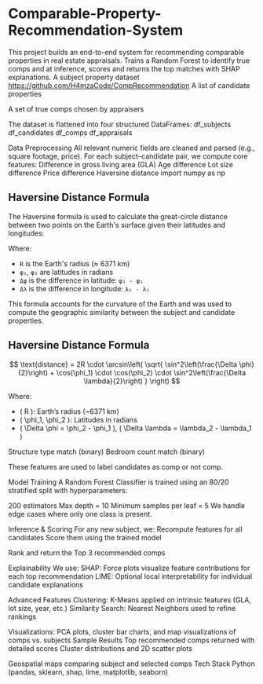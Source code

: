 # Comparable-Property-Recommendation-System
This project builds an end-to-end system for recommending comparable properties in real estate appraisals. Trains a Random Forest to identify true comps and at inference, scores and returns the top matches with SHAP explanations.
A subject property
dataset https://github.com/H4mzaCode/CompRecommendation
A list of candidate properties

A set of true comps chosen by appraisers

The dataset is flattened into four structured DataFrames:
df_subjects
df_candidates
df_comps
df_appraisals

Data Preprocessing
All relevant numeric fields are cleaned and parsed (e.g., square footage, price). For each subject–candidate pair, we compute core features:
Difference in gross living area (GLA)
Age difference
Lot size difference
Price difference
Haversine distance
import numpy as np

##  Haversine Distance Formula

The Haversine formula is used to calculate the great-circle distance between two points on the Earth's surface given their latitudes and longitudes:

Where:

- `R` is the Earth's radius (≈ 6371 km)
- `φ₁`, `φ₂` are latitudes in radians
- `Δφ` is the difference in latitude: `φ₂ - φ₁`
- `Δλ` is the difference in longitude: `λ₂ - λ₁`

This formula accounts for the curvature of the Earth and was used to compute the geographic similarity between the subject and candidate properties.

## Haversine Distance Formula

$$
\text{distance} = 2R \cdot \arcsin\left( \sqrt{ \sin^2\left(\frac{\Delta \phi}{2}\right) + \cos(\phi_1) \cdot \cos(\phi_2) \cdot \sin^2\left(\frac{\Delta \lambda}{2}\right) } \right)
$$

Where:

- \( R \): Earth’s radius (~6371 km)  
- \( \phi_1, \phi_2 \): Latitudes in radians  
- \( \Delta \phi = \phi_2 - \phi_1 \), \( \Delta \lambda = \lambda_2 - \lambda_1 \)




Structure type match (binary)
Bedroom count match (binary)

These features are used to label candidates as comp or not comp.

Model Training
A Random Forest Classifier is trained using an 80/20 stratified split with hyperparameters:

200 estimators
Max depth = 10
Minimum samples per leaf = 5
We handle edge cases where only one class is present.

Inference & Scoring
For any new subject, we:
Recompute features for all candidates Score them using the trained model

Rank and return the Top 3 recommended comps

Explainability
We use:
SHAP: Force plots visualize feature contributions for each top recommendation
LIME: Optional local interpretability for individual candidate explanations

Advanced Features
Clustering: K-Means applied on intrinsic features (GLA, lot size, year, etc.)
Similarity Search: Nearest Neighbors used to refine rankings

Visualizations: PCA plots, cluster bar charts, and map visualizations of comps vs. subjects
Sample Results
Top recommended comps returned with detailed scores
Cluster distributions and 2D scatter plots

Geospatial maps comparing subject and selected comps
Tech Stack
Python (pandas, sklearn, shap, lime, matplotlib, seaborn)


